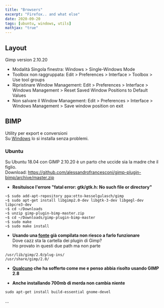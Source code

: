 ```yaml
---
title: "Browsers"
excerpt: "Firefox.. and what else"
date: 2020-09-20
tags: [ubuntu, windows, utils]
mathjax: "true"
---
```



## Layout
Gimp version 2.10.20  
- Modalità Singola finestra: Windows > Single-Windows Mode
- Toolbox non raggruppata: Edit > Preferences > Interface > Toolbox > Use tool groups
- Ripristinare Window Management: Edit > Preferences > Interface > Windows Management > Reset Saved Window Positions to Default Values
- Non salvare il Window Management: Edit > Preferences > Interface > Windows Management > Save window position on exit



## BIMP
Utility per export e conversioni  
Su [Windows](https://alessandrofrancesconi.it/projects/bimp/) lo si installa senza problemi.  

### Ubuntu
Su Ubuntu 18.04 con GIMP 2.10.20 è un parto che uccide sia la madre che il figlio.  
Download: https://github.com/alessandrofrancesconi/gimp-plugin-bimp/archive/master.zip  

- **Resituisce l'errore "fatal error: gtk/gtk.h: No such file or directory"**  
```console
~$ sudo add-apt-repository ppa:otto-kesselgulasch/gimp
~$ sudo apt-get install libgimp2.0-dev libgtk-3-dev libgegl-dev libpcre3-dev
~$ cd ~/Downloads
~$ unzip gimp-plugin-bimp-master.zip
~$ cd ~/Downloads/gimp-plugin-bimp-master
~$ sudo make
~$ sudo make install
```

- **Usando una [fonte](https://forums.linuxmint.com/viewtopic.php?t=327912) già compilata non riesco a farlo funzionare**  
Dove cazz sta la cartella dei plugin di Gimp?  
Ho provato in questi due path ma non parte  
```raw
/usr/lib/gimp/2.0/plug-ins/
/usr/share/gimp/2.0/
```

- **[Qualcuno](https://www.dedoimedo.com/computers/gimp-bimp.html) che ha sofferto come me e penso abbia risolto usando GIMP 2.8** 

- **Anche installando 700mb di merda non cambia niente**  
```console
sudo apt-get install build-essential gnome-devel
```









...
